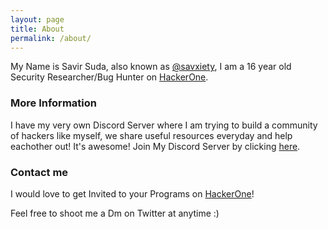 ```yaml
---
layout: page
title: About
permalink: /about/
---
```


My Name is Savir Suda, also known as <a href="https://twitter.com/savxiety">@savxiety</a>, I am a 16 year old Security Researcher/Bug Hunter on <a href="https://twitter.com/Hacker0x01">HackerOne</a>.

### More Information

I have my very own Discord Server where I am trying to build a community of hackers like myself, we share useful resources everyday and help eachother out! It's awesome!
Join My Discord Server by clicking <a href="https://discord.gg/VPtSS8gfZ4">here</a>.

### Contact me


I would love to get Invited to your Programs on [HackerOne](https://hackerone.com/savxiety)!

Feel free to shoot me a Dm on Twitter at anytime :)


<script data-ad-client="ca-pub-6778220889655919" async src="https://pagead2.googlesyndication.com/pagead/js/adsbygoogle.js"></script>
